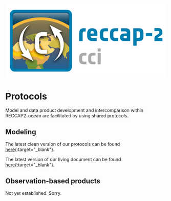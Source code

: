---
---

<img src="/img/CCI_reccap2_positive.png" title="RECCAP2-ocean logo" alt="RECCAP2-ocean logo" />

# Protocols

Model and data product development and intercomparison within RECCAP2-ocean are facilitated by using shared protocols.

## Modeling

The latest clean version of our protocols can be found [here](documents/MODELING_PROTOCOL_RECCAP2-ocean.pdf){:target="_blank"}.

The latest version of our living document can be found [here](https://docs.google.com/document/d/19F6ZY-7uYT4zYK2rjOcZDNggMvvTNn2k3AfinvW4bUE/edit?usp=sharing){:target="_blank"}.

## Observation-based products

Not yet established. Sorry.
